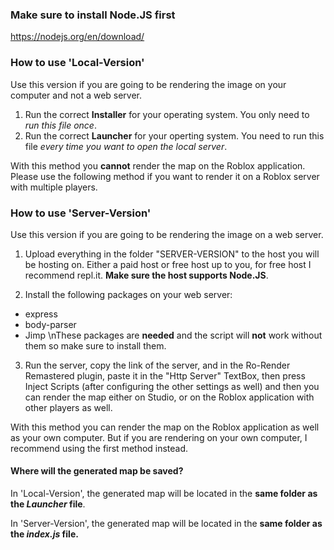 ### Make sure to install Node.JS first
https://nodejs.org/en/download/
### How to use 'Local-Version'
Use this version if you are going to be rendering the image on your computer and not a web server.

1) Run the correct **Installer** for your operating system. You only need to *run this file once*.
2) Run the correct **Launcher** for your operting system. You need to run this file *every time you want to open the local server*.

With this method you **cannot** render the map on the Roblox application. Please use the following method if you want to render it on a Roblox server with multiple players.

### How to use 'Server-Version'

Use this version if you are going to be rendering the image on a web server.

1) Upload everything in the folder "SERVER-VERSION" to the host you will be hosting on.
Either a paid host or free host up to you, for free host I recommend repl.it.
**Make sure the host supports Node.JS**.

2) Install the following packages on your web server:

 - express
 - body-parser
 - Jimp
\nThese packages are **needed** and the script will **not** work without them so make sure to install them.

3) Run the server, copy the link of the server, and in the Ro-Render Remastered plugin, paste it in the "Http Server" TextBox, then press Inject Scripts (after configuring the other settings as well) and then you can render the map either on Studio, or on the Roblox application with
other players as well.

With this method you can render the map on the Roblox application as well as your own computer.
But if you are rendering on your own computer, I recommend using the first method instead.


#### Where will the generated map be saved?

In 'Local-Version', the generated map will be located in the **same folder as the *Launcher* file**.

In 'Server-Version', the generated map will be located in the **same folder as the *index.js* file.**
